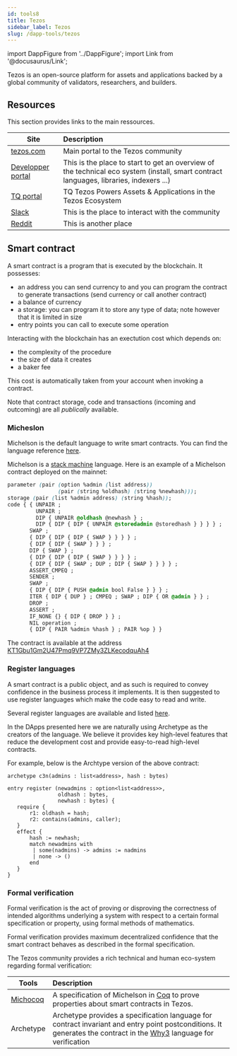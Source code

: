 ```yaml
---
id: tools8
title: Tezos
sidebar_label: Tezos
slug: /dapp-tools/tezos
---
```


import DappFigure from '../DappFigure';
import Link from '@docusaurus/Link';


Tezos is an open-source platform for assets and applications backed by a global community of validators, researchers, and builders.

<DappFigure img="tezos-logo.svg" width='50%'/>


## Resources
This section provides links to the main ressources.

| Site | Description |
| -- | :-- |
| [tezos.com](https://tezos.com) | Main portal to the Tezos community |
| [Developper portal](https://tezos.com/developer-portal) |  This is the place to start to get an overview of the technical eco system (install, smart contract languages, libraries, indexers ...) |
| [TQ portal](https://tqtezos.com) | TQ Tezos Powers Assets & Applications in the Tezos Ecosystem |
| [Slack](https://tezos.slack.com) | This is the place to interact with the community |
| [Reddit](https://www.reddit.com/r/tezos) | This is another place |

## Smart contract

A smart contract is a program that is executed by the blockchain. It possesses:
* an address you can send currency to and you can program the contract to generate transactions (send currency or call another contract)
* a balance of currency
* a storage: you can program it to store any type of data; note however that it is limited in size
* entry points you can call to execute some operation

Interacting with the blockchain has an exectution cost which depends on:
* the complexity of the procedure
* the size of data it creates
* a baker fee

This cost is automatically taken from your account when invoking a contract.

Note that contract storage, code and transactions (incoming and outcoming) are all *publically* available.

### Micheslon

Michelson is the default language to write smart contracts. You can find the language reference <a href='https://tezos.gitlab.io/michelson-reference/'>here</a>.

Michelson is a <a href='https://en.wikipedia.org/wiki/Stack_machine#:~:text=In%20computer%20science%2C%20computer%20engineering,buffer%2C%20known%20as%20a%20stack%2C' target='_blank'>stack machine</a> language. Here is an example of a Michelson contract deployed on the mainnet:

```css
parameter (pair (option %admin (list address))
                (pair (string %oldhash) (string %newhash)));
storage (pair (list %admin address) (string %hash));
code { { UNPAIR ;
         UNPAIR ;
         DIP { UNPAIR @oldhash @newhash } ;
         DIP { DIP { DIP { UNPAIR @storedadmin @storedhash } } } } ;
       SWAP ;
       { DIP { DIP { DIP { SWAP } } } } ;
       { DIP { DIP { SWAP } } } ;
       DIP { SWAP } ;
       { DIP { DIP { DIP { SWAP } } } } ;
       { DIP { DIP { SWAP ; DUP ; DIP { SWAP } } } } ;
       ASSERT_CMPEQ ;
       SENDER ;
       SWAP ;
       { DIP { DIP { PUSH @admin bool False } } } ;
       ITER { DIP { DUP } ; CMPEQ ; SWAP ; DIP { OR @admin } } ;
       DROP ;
       ASSERT ;
       IF_NONE {} { DIP { DROP } } ;
       NIL operation ;
       { DIP { PAIR %admin %hash } ; PAIR %op } }
```

The contract is available at the address [KT1Gbu1Gm2U47Pmq9VP7ZMy3ZLKecodquAh4](https://better-call.dev/mainnet/KT1Gbu1Gm2U47Pmq9VP7ZMy3ZLKecodquAh4/code)

### Register languages

A smart contract is a public object, and as such is required to convey confidence in the business process it implements. It is then suggested to use register languages which make the code easy to read and write.

Several register languages are available and listed <a href='https://tezos.com/developer-portal/#2-write-a-smart-contract'>here</a>.

In the DApps presented here we are naturally using <Link to='/docs/dapp-tools/archetype'>Archetype</Link> as the creators of the language. We believe it provides key high-level features that reduce the development cost and provide easy-to-read high-level contracts.

For example, below is the Archtype version of the above contract:

```archetype
archetype c3n(admins : list<address>, hash : bytes)

entry register (newadmins : option<list<address>>,
                oldhash : bytes,
                newhash : bytes) {
   require {
       r1: oldhash = hash;
       r2: contains(admins, caller);
   }
   effect {
       hash := newhash;
       match newadmins with
        | some(nadmins) -> admins := nadmins
        | none -> ()
       end
   }
}
```

### Formal verification

Formal verification is the act of proving or disproving the correctness of intended algorithms underlying a system with respect to a certain formal specification or property, using formal methods of mathematics.

Formal verification provides maximum decentralized confidence that the smart contract behaves as described in the formal specification.

The Tezos community provides a rich technical and human eco-system regarding formal verification:

| Tools | Description |
| -- | :-- |
| <a href='https://gitlab.com/nomadic-labs/mi-cho-coq/' target='_blank'>Michocoq</a> | A specification of Michelson in <a href='https://coq.inria.fr/' target='_blank'>Coq</a> to prove properties about smart contracts in Tezos. |
| <Link to='/docs/dapp-tools/archetype'>Archetype</Link> | Archetype provides a specification language for contract invariant and entry point postconditions. It generates the contract in the <a href='http://why3.lri.fr/' target='_blank'>Why3</a> language for verification |